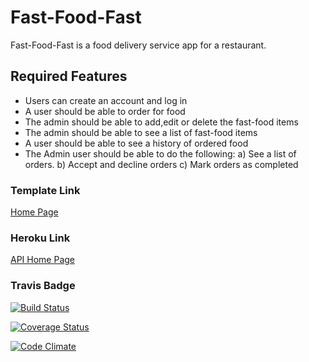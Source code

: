 # Fast-Food-Fast

Fast-Food-Fast is a food delivery service app for a restaurant.

## Required Features

* Users can create an account and log in
* A user should be able to order for food
* The admin should be able to add,edit or delete the fast-food items
* The admin should be able to see a list of fast-food items
* A user should be able to see a history of ordered food
* The Admin user should be able to do the following: a) See a list of orders. b) Accept and decline orders
 c) Mark orders as completed


### Template Link

[Home Page](https://mubstimor.github.io/fast-food-fast/)

### Heroku Link

[API Home Page](https://tims-fast-food.herokuapp.com/)

### Travis Badge
[![Build Status](https://travis-ci.com/mubstimor/fast-food-fast.svg?branch=api)](https://travis-ci.com/mubstimor/fast-food-fast)

[![Coverage Status](https://coveralls.io/repos/github/mubstimor/fast-food-fast/badge.svg?branch=api)](https://coveralls.io/github/mubstimor/fast-food-fast?branch=api)

[![Code Climate](https://codeclimate.com/github/codeclimate/codeclimate/badges/gpa.svg)](https://codeclimate.com/github/mubstimor/fast-food-fast)

